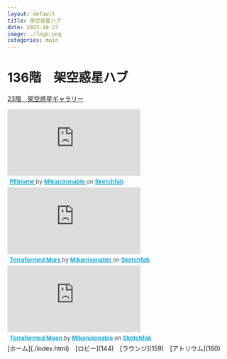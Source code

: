 ```yaml
---
layout: default
title: 架空惑星ハブ
date: 2023-10-27
image: ./logo.png
categories: main
---
```


# 136階　架空惑星ハブ

[23階　架空惑星ギャラリー](23)

<div class="sketchfab-embed-wrapper"> <iframe title="PEbiome" frameborder="0" allowfullscreen mozallowfullscreen="true" webkitallowfullscreen="true" allow="autoplay; fullscreen; xr-spatial-tracking" xr-spatial-tracking execution-while-out-of-viewport execution-while-not-rendered web-share src="https://sketchfab.com/models/e76397f7b1fe49f58b17cf475aa8c62a/embed"> </iframe> <p style="font-size: 13px; font-weight: normal; margin: 5px; color: #4A4A4A;"> <a href="https://sketchfab.com/3d-models/pebiome-e76397f7b1fe49f58b17cf475aa8c62a?utm_medium=embed&utm_campaign=share-popup&utm_content=e76397f7b1fe49f58b17cf475aa8c62a" target="_blank" rel="nofollow" style="font-weight: bold; color: #1CAAD9;"> PEbiome </a> by <a href="https://sketchfab.com/Mikanixonable?utm_medium=embed&utm_campaign=share-popup&utm_content=e76397f7b1fe49f58b17cf475aa8c62a" target="_blank" rel="nofollow" style="font-weight: bold; color: #1CAAD9;"> Mikanixonable </a> on <a href="https://sketchfab.com?utm_medium=embed&utm_campaign=share-popup&utm_content=e76397f7b1fe49f58b17cf475aa8c62a" target="_blank" rel="nofollow" style="font-weight: bold; color: #1CAAD9;">Sketchfab</a></p></div>
<div class="sketchfab-embed-wrapper"> <iframe title="Terraformed Mars" frameborder="0" allowfullscreen mozallowfullscreen="true" webkitallowfullscreen="true" allow="autoplay; fullscreen; xr-spatial-tracking" xr-spatial-tracking execution-while-out-of-viewport execution-while-not-rendered web-share src="https://sketchfab.com/models/289a2221178843a78ad433705555e16a/embed"> </iframe> <p style="font-size: 13px; font-weight: normal; margin: 5px; color: #4A4A4A;"> <a href="https://sketchfab.com/3d-models/terraformed-mars-289a2221178843a78ad433705555e16a?utm_medium=embed&utm_campaign=share-popup&utm_content=289a2221178843a78ad433705555e16a" target="_blank" rel="nofollow" style="font-weight: bold; color: #1CAAD9;"> Terraformed Mars </a> by <a href="https://sketchfab.com/Mikanixonable?utm_medium=embed&utm_campaign=share-popup&utm_content=289a2221178843a78ad433705555e16a" target="_blank" rel="nofollow" style="font-weight: bold; color: #1CAAD9;"> Mikanixonable </a> on <a href="https://sketchfab.com?utm_medium=embed&utm_campaign=share-popup&utm_content=289a2221178843a78ad433705555e16a" target="_blank" rel="nofollow" style="font-weight: bold; color: #1CAAD9;">Sketchfab</a></p></div>
<div class="sketchfab-embed-wrapper"> <iframe title="Terraformed Moon" frameborder="0" allowfullscreen mozallowfullscreen="true" webkitallowfullscreen="true" allow="autoplay; fullscreen; xr-spatial-tracking" xr-spatial-tracking execution-while-out-of-viewport execution-while-not-rendered web-share src="https://sketchfab.com/models/282b42581d824e8ea511d55a11a62ca5/embed"> </iframe> <p style="font-size: 13px; font-weight: normal; margin: 5px; color: #4A4A4A;"> <a href="https://sketchfab.com/3d-models/terraformed-moon-282b42581d824e8ea511d55a11a62ca5?utm_medium=embed&utm_campaign=share-popup&utm_content=282b42581d824e8ea511d55a11a62ca5" target="_blank" rel="nofollow" style="font-weight: bold; color: #1CAAD9;"> Terraformed Moon </a> by <a href="https://sketchfab.com/Mikanixonable?utm_medium=embed&utm_campaign=share-popup&utm_content=282b42581d824e8ea511d55a11a62ca5" target="_blank" rel="nofollow" style="font-weight: bold; color: #1CAAD9;"> Mikanixonable </a> on <a href="https://sketchfab.com?utm_medium=embed&utm_campaign=share-popup&utm_content=282b42581d824e8ea511d55a11a62ca5" target="_blank" rel="nofollow" style="font-weight: bold; color: #1CAAD9;">Sketchfab</a></p></div>
[ホーム](./index.html)　[ロビー](144)　[ラウンジ](159)　[アトリウム](160)
